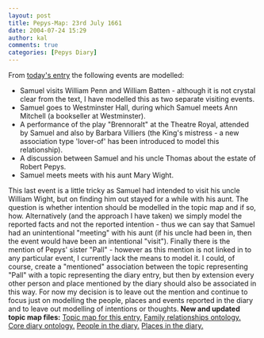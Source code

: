 ```yaml
---
layout: post
title: Pepys-Map: 23rd July 1661
date: 2004-07-24 15:29
author: kal
comments: true
categories: [Pepys Diary]
---
```

From <a href="http://www.pepysdiary.com/archive/1661/07/23/index.php">today's entry</a> the following events are modelled:
<ul>
<li>Samuel visits William Penn and William Batten - although it is not crystal clear from the text, I have modelled this as two separate visiting events.</li>
<li>Samuel goes to Westminster Hall, during which Samuel meets Ann Mitchell (a bookseller at Westminster).</li>
<li>A performance of the play "Brennoralt" at the Theatre Royal, attended by Samuel and also by Barbara Villiers (the King's mistress - a new association type 'lover-of' has been introduced to model this relationship).</li>
<li>A discussion between Samuel and his uncle Thomas about the estate of Robert Pepys.</li>
<li>Samuel meets meets with his aunt Mary Wight.</li>
</ul>

<!--more-->
This last event is a little tricky as Samuel had intended to visit his uncle William Wight, but on finding him out stayed for a while with his aunt. The question is whether intention should be modelled in the topic map and if so, how. Alternatively (and the approach I have taken) we simply model the reported facts and not the reported intention - thus we can say that Samuel had an unintentional "meeting" with his aunt (if his uncle had been in, then the event would have been an intentional "visit").
Finally there is the mention of Pepys' sister "Pall" - however as this mention is not linked in to any particular event, I currently lack the means to model it. I could, of course, create a "mentioned" association between the topic representing "Pall" with a topic representing the diary entry, but then by extension every other person and place mentioned by the diary should also be associated in this way. For now my decision is to leave out the mention and continue to focus just on modelling the people, places and events reported in the diary and to leave out modelling of intentions or thoughts.
<b>New and updated topic map files:</b>
<a href="http://www.techquila.com/blog/archives/16610723.ltm">Topic map for this entry.</a>
<a href="http://www.techquila.com/blog/archives/family-relationships-ontology.ltm">Family relationships ontology.</a>
<a href="http://www.techquila.com/blog/archives/pepys-diary-ontology.ltm">Core diary ontology.</a>
<a href="http://www.techquila.com/blog/archives/pepys-diary-people.ltm">People in the diary.</a>
<a href="http://www.techquila.com/blog/archives/pepys-diary-places.ltm">Places in the diary.</a>


